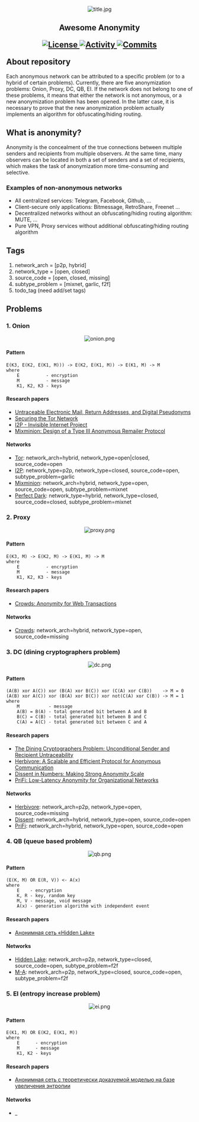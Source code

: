 <p align="center">
    <img src="images/title.jpg" alt="title.jpg"/>
</p>

<h2>
	<p align="center">
    	<strong>
        	Awesome Anonymity
   		</strong>
	</p>
	<p align="center">
		<a href="https://github.com/number571/awesome-anonymity/blob/master/LICENSE">
        	<img src="https://img.shields.io/github/license/number571/awesome-anonymity.svg" alt="License" />
		</a>
        <a href="https://github.com/number571/awesome-anonymity/pulse">
        	<img src="https://img.shields.io/github/commit-activity/m/number571/awesome-anonymity" alt="Activity" />
		</a>
        <a href="https://github.com/number571/awesome-anonymity/commits/master">
        	<img src="https://img.shields.io/github/last-commit/number571/awesome-anonymity.svg" alt="Commits" />
		</a>
	</p>
	About repository
</h2>

Each anonymous network can be attributed to a specific problem (or to a hybrid of certain problems). Currently, there are five anonymization problems: Onion, Proxy, DC, QB, EI. If the network does not belong to one of these problems, it means that either the network is not anonymous, or a new anonymization problem has been opened. In the latter case, it is necessary to prove that the new anonymization problem actually implements an algorithm for obfuscating/hiding routing.

## What is anonymity?

Anonymity is the concealment of the true connections between multiple senders and recipients from multiple observers. At the same time, many observers can be located in both a set of senders and a set of recipients, which makes the task of anonymization more time-consuming and selective.

### Examples of non-anonymous networks

* All centralized services: Telegram, Facebook, Github, ...
* Client-secure only applications: Bitmessage, RetroShare, Freenet ...
* Decentralized networks without an obfuscating/hiding routing algorithm: MUTE, ...
* Pure VPN, Proxy services without additional obfuscating/hiding routing algorithm

## Tags

1. network_arch = [p2p, hybrid]
2. network_type = [open, closed]
3. source_code = [open, closed, missing]
4. subtype_problem = [mixnet, garlic, f2f]
5. todo_tag (need add/set tags)

## Problems

### 1. Onion

<p align="center">
    <img src="images/onion.png" alt="onion.png"/>
</p>

#### Pattern

```
E(K3, E(K2, E(K1, M))) -> E(K2, E(K1, M)) -> E(K1, M) -> M
where
	E          - encryption
	M          - message
	K1, K2, K3 - keys
```

#### Research papers
* [Untraceable Electronic Mail, Return Addresses, and Digital Pseudonyms](https://dl.acm.org/doi/10.1145/358549.358563)
* [Securing the Tor Network](https://www.blackhat.com/presentations/bh-usa-07/Perry/Whitepaper/bh-usa-07-perry-WP.pdf)
* [I2P - Invisible Internet Project](https://staas.home.xs4all.nl/t/swtr/documents/wt2015_i2p.pdf)
* [Mixminion: Design of a Type III Anonymous Remailer Protocol](https://www.mixminion.net/minion-design.pdf)

#### Networks
* [Tor](https://www.torproject.org/ru/): network_arch=hybrid, network_type=open|closed, source_code=open
* [I2P](https://geti2p.com/): network_type=p2p, network_type=closed, source_code=open, subtype_problem=garlic
* [Mixminion](https://www.mixminion.net/): network_arch=hybrid, network_type=open, source_code=open, subtype_problem=mixnet
* [Perfect Dark](http://www21.atwiki.jp/botubotubotubotu/): network_type=hybrid, network_type=closed, source_code=closed, subtype_problem=mixnet

### 2. Proxy

<p align="center">
    <img src="images/proxy.png" alt="proxy.png"/>
</p>

#### Pattern

```
E(K3, M) -> E(K2, M) -> E(K1, M) -> M
where
	E          - encryption
	M          - message
	K1, K2, K3 - keys
```

#### Research papers
* [Crowds: Anonymity for Web Transactions](https://web.archive.org/web/20051212103028/http://avirubin.com/crowds.pdf)

#### Networks
* [Crowds](https://en.wikipedia.org/wiki/Crowds_(anonymity_network)): network_arch=hybrid, network_type=open, source_code=missing

### 3. DC (dining cryptographers problem)

<p align="center">
    <img src="images/dc.png" alt="dc.png"/>
</p>

#### Pattern

```
(A(B) xor A(C)) xor (B(A) xor B(C)) xor (C(A) xor C(B))    -> M = 0
(A(B) xor A(C)) xor (B(A) xor B(C)) xor not(C(A) xor C(B)) -> M = 1
where
	M           - message
	A(B) = B(A) - total generated bit between A and B
	B(C) = C(B) - total generated bit between B and C
	C(A) = A(C) - total generated bit between C and A
```

#### Research papers
* [The Dining Cryptographers Problem: Unconditional Sender and Recipient Untraceability](https://www.cs.cornell.edu/people/egs/herbivore/dcnets.html)
* [Herbivore: A Scalable and Efficient Protocol for Anonymous Communication](https://www.cs.cornell.edu/people/egs/herbivore/herbivore.pdf)
* [Dissent in Numbers: Making Strong Anonymity Scale](https://dedis.cs.yale.edu/dissent/papers/osdi12.pdf)
* [PriFi: Low-Latency Anonymity for Organizational Networks](https://petsymposium.org/2020/files/papers/issue4/popets-2020-0059.pdf)

#### Networks
* [Herbivore](https://www.cs.cornell.edu/people/egs/herbivore/faq.html): network_arch=p2p, network_type=open, source_code=missing
* [Dissent](https://github.com/dedis/Dissent): network_arch=hybrid, network_type=open, source_code=open
* [PriFi](https://github.com/dedis/prifi): network_arch=hybrid, network_type=open, source_code=open

### 4. QB (queue based problem)

<p align="center">
    <img src="images/qb.png" alt="qb.png"/>
</p>

#### Pattern

```
(E(K, M) OR E(R, V)) <- A(x)
where
	E    - encryption
	K, R - key, random key
	M, V - message, void message
	A(x) - generation algorithm with independent event
```

#### Research papers
* [Анонимная сеть «Hidden Lake»](https://github.com/number571/go-peer/blob/master/docs/hidden_lake_anonymous_network.pdf)

#### Networks
* [Hidden Lake](https://github.com/number571/go-peer/tree/master/cmd/hidden_lake): network_arch=p2p, network_type=closed, source_code=open, subtype_problem=f2f
* [M-A](https://github.com/number571/go-peer/tree/master/cmd/micro_anon): network_arch=p2p, network_type=closed, source_code=open, subtype_problem=f2f

### 5. EI (entropy increase problem)

<p align="center">
    <img src="images/ei.png" alt="ei.png"/>
</p>

#### Pattern

```
E(K1, M) OR E(K2, E(K1, M))
where
	E      - encryption
	M      - message
	K1, K2 - keys
```

#### Research papers
* [Анонимная сеть с теоретически доказуемой моделью на базе увеличения энтропии](https://habr.com/ru/articles/743630/)

#### Networks
* _
